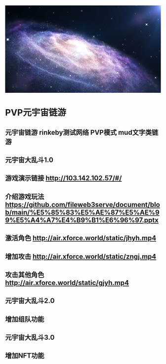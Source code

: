 ![image](https://github.com/fileweb3serve/document/blob/main/yyy.png) <br>

# PVP元宇宙链游 <br>

## 元宇宙链游 rinkeby测试网络  PVP模式  mud文字类链游 <br>

## 元宇宙大乱斗1.0

## 游戏演示链接 http://103.142.102.57/#/  <br>

## 介绍游戏玩法 https://github.com/fileweb3serve/document/blob/main/%E5%85%83%E5%AE%87%E5%AE%99%E5%A4%A7%E4%B9%B1%E6%96%97.pptx  <br>

## 激活角色 http://air.xforce.world/static/jhyh.mp4 <br>

## 增加攻击 http://air.xforce.world/static/zngj.mp4 <br>

## 攻击其他角色 http://air.xforce.world/static/gjyh.mp4 <br>

## 元宇宙大乱斗2.0 <br>

## 增加组队功能 <br>

## 元宇宙大乱斗3.0 <br>

## 增加NFT功能 <br>


